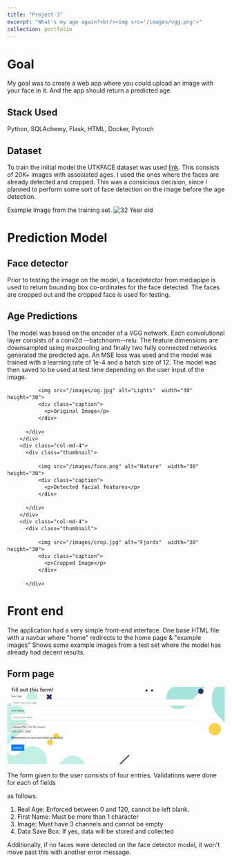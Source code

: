 ```yaml
---
title: "Project-3"
excerpt: "What's my age again?<br/><img src='/images/vgg.png'>"
collection: portfolio
---
```


# Goal

My goal was to create a web app where you could upload an image with your face in it. And the app
should return a predicted age. 

## Stack Used

Python, SQLAchemy, Flask, HTML, Docker, Pytorch

## Dataset 

To train the initial model the UTKFACE dataset was used [link](https://susanqq.github.io/UTKFace/). This consists of 20K+ images with assosiated ages. I used the ones where the faces are already detected and cropped. This was a consicious decision, since I planned to perform some sort of face detection on the image before the age detection.  

Example Image from the training set.
![32 Year old]('images\32.jpg')



# Prediction Model

## Face detector

Prior to testing the image on the model, a facedetector from mediapipe is used to return bounding
box co-ordinates for the face detected. The faces are cropped out and the cropped face is used for testing.



## Age Predictions
The model was based on the encoder of a VGG network. Each convolutional layer consists of a conv2d --batchnorm--relu. The feature dimensions are downsampled using maxpooling and finally two fully connected networks generated the predicted age. An MSE loss was used and the model was trained with a learning rate of 1e-4 and a batch size of 12. The model was then saved to be used at test time 
depending on the user input of the image.




<div class="row">
        <div class="col-md-4">
          <div class="thumbnail">
           
              <img src="/images/og.jpg" alt="Lights"  width="30" height="30">
              <div class="caption">
                <p>Original Image</p>
              </div>
           
          </div>
        </div>
        <div class="col-md-4">
          <div class="thumbnail">
            
              <img src="/images/face.png" alt="Nature"  width="30" height="30">
              <div class="caption">
                <p>Detected facial features</p>
              </div>
          
          </div>
        </div>
        <div class="col-md-4">
          <div class="thumbnail">
            
              <img src="/images/crop.jpg" alt="Fjords"  width="30" height="30">
              <div class="caption">
                <p>Cropped Image</p>
              </div>
            
          </div>
# Front end

The application had a very simple front-end interface. One base HTML file with a navbar where "home"
redirects to the home page & "example images" Shows some example images from a test set where the model has already had decent results.

## Form page

<img src='/images/formpage.png' title="Form page">


The form given to the user consists of four entries. Validations were done for each of fields

as follows.
1. Real Age: Enforced between 0 and 120, cannot be left blank.
2. First Name: Must be more than 1 character
3. Image: Must have 3 channels and cannot be empty
4. Data Save Box: If yes, data will be stored and collected

Additionally, if no faces were detected on the face detector model, it won't move past this 
with another error message.












